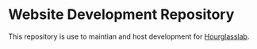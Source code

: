 # Website Development Repository

This repository is use to maintian and host development for [Hourglasslab](hourglasslab.com).

